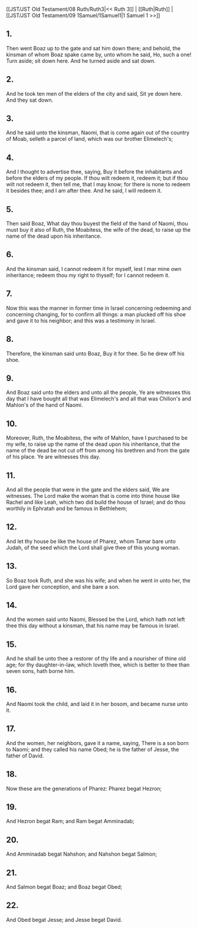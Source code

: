 [[JST/JST Old Testament/08 Ruth/Ruth3|<< Ruth 3]] | [[Ruth|Ruth]] | [[JST/JST Old Testament/09 1Samuel/1Samuel1|1 Samuel 1 >>]]
## 1.
Then went Boaz up to the gate and sat him down there; and behold, the kinsman of whom Boaz spake came by, unto whom he said, Ho, such a one! Turn aside; sit down here. And he turned aside and sat down.
## 2.
And he took ten men of the elders of the city and said, Sit ye down here. And they sat down.
## 3.
And he said unto the kinsman, Naomi, that is come again out of the country of Moab, selleth a parcel of land, which was our brother Elimelech\'s;
## 4.
And I thought to advertise thee, saying, Buy it before the inhabitants and before the elders of my people. If thou wilt redeem it, redeem it; but if thou wilt not redeem it, then tell me, that I may know; for there is none to redeem it besides thee; and I am after thee. And he said, I will redeem it.
## 5.
Then said Boaz, What day thou buyest the field of the hand of Naomi, thou must buy it also of Ruth, the Moabitess, the wife of the dead, to raise up the name of the dead upon his inheritance.
## 6.
And the kinsman said, I cannot redeem it for myself, lest I mar mine own inheritance; redeem thou my right to thyself; for I cannot redeem it.
## 7.
Now this was the manner in former time in Israel concerning redeeming and concerning changing, for to confirm all things: a man plucked off his shoe and gave it to his neighbor; and this was a testimony in Israel.
## 8.
Therefore, the kinsman said unto Boaz, Buy it for thee. So he drew off his shoe.
## 9.
And Boaz said unto the elders and unto all the people, Ye are witnesses this day that I have bought all that was Elimelech\'s and all that was Chilion\'s and Mahlon\'s of the hand of Naomi.
## 10.
Moreover, Ruth, the Moabitess, the wife of Mahlon, have I purchased to be my wife, to raise up the name of the dead upon his inheritance, that the name of the dead be not cut off from among his brethren and from the gate of his place. Ye are witnesses this day.
## 11.
And all the people that were in the gate and the elders said, We are witnesses. The Lord make the woman that is come into thine house like Rachel and like Leah, which two did build the house of Israel; and do thou worthily in Ephratah and be famous in Bethlehem;
## 12.
And let thy house be like the house of Pharez, whom Tamar bare unto Judah, of the seed which the Lord shall give thee of this young woman.
## 13.
So Boaz took Ruth, and she was his wife; and when he went in unto her, the Lord gave her conception, and she bare a son.
## 14.
And the women said unto Naomi, Blessed be the Lord, which hath not left thee this day without a kinsman, that his name may be famous in Israel.
## 15.
And he shall be unto thee a restorer of thy life and a nourisher of thine old age; for thy daughter-in-law, which loveth thee, which is better to thee than seven sons, hath borne him.
## 16.
And Naomi took the child, and laid it in her bosom, and became nurse unto it.
## 17.
And the women, her neighbors, gave it a name, saying, There is a son born to Naomi; and they called his name Obed; he is the father of Jesse, the father of David.
## 18.
Now these are the generations of Pharez: Pharez begat Hezron;
## 19.
And Hezron begat Ram; and Ram begat Amminadab;
## 20.
And Amminadab begat Nahshon; and Nahshon begat Salmon;
## 21.
And Salmon begat Boaz; and Boaz begat Obed;
## 22.
And Obed begat Jesse; and Jesse begat David.

